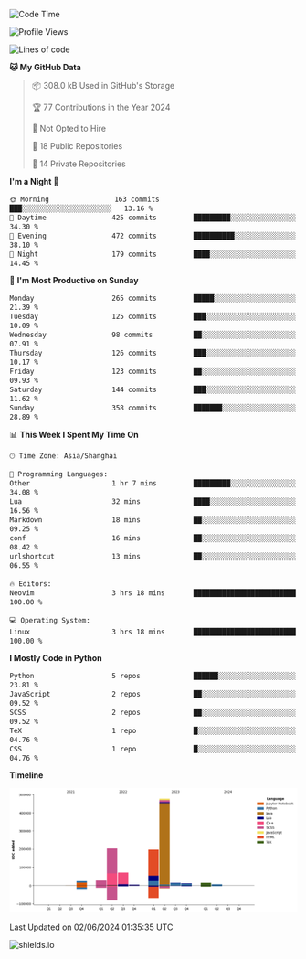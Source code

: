 <!--START_SECTION:waka-->
![Code Time](http://img.shields.io/badge/Code%20Time-426%20hrs%2011%20mins-blue)

![Profile Views](http://img.shields.io/badge/Profile%20Views-1-blue)

![Lines of code](https://img.shields.io/badge/From%20Hello%20World%20I%27ve%20Written-1.1%20million%20lines%20of%20code-blue)

**🐱 My GitHub Data** 

> 📦 308.0 kB Used in GitHub's Storage 
 > 
> 🏆 77 Contributions in the Year 2024
 > 
> 🚫 Not Opted to Hire
 > 
> 📜 18 Public Repositories 
 > 
> 🔑 14 Private Repositories 
 > 
**I'm a Night 🦉** 

```text
🌞 Morning                163 commits         ███░░░░░░░░░░░░░░░░░░░░░░   13.16 % 
🌆 Daytime                425 commits         █████████░░░░░░░░░░░░░░░░   34.30 % 
🌃 Evening                472 commits         ██████████░░░░░░░░░░░░░░░   38.10 % 
🌙 Night                  179 commits         ████░░░░░░░░░░░░░░░░░░░░░   14.45 % 
```
📅 **I'm Most Productive on Sunday** 

```text
Monday                   265 commits         █████░░░░░░░░░░░░░░░░░░░░   21.39 % 
Tuesday                  125 commits         ███░░░░░░░░░░░░░░░░░░░░░░   10.09 % 
Wednesday                98 commits          ██░░░░░░░░░░░░░░░░░░░░░░░   07.91 % 
Thursday                 126 commits         ███░░░░░░░░░░░░░░░░░░░░░░   10.17 % 
Friday                   123 commits         ██░░░░░░░░░░░░░░░░░░░░░░░   09.93 % 
Saturday                 144 commits         ███░░░░░░░░░░░░░░░░░░░░░░   11.62 % 
Sunday                   358 commits         ███████░░░░░░░░░░░░░░░░░░   28.89 % 
```


📊 **This Week I Spent My Time On** 

```text
🕑︎ Time Zone: Asia/Shanghai

💬 Programming Languages: 
Other                    1 hr 7 mins         █████████░░░░░░░░░░░░░░░░   34.08 % 
Lua                      32 mins             ████░░░░░░░░░░░░░░░░░░░░░   16.56 % 
Markdown                 18 mins             ██░░░░░░░░░░░░░░░░░░░░░░░   09.25 % 
conf                     16 mins             ██░░░░░░░░░░░░░░░░░░░░░░░   08.42 % 
urlshortcut              13 mins             ██░░░░░░░░░░░░░░░░░░░░░░░   06.55 % 

🔥 Editors: 
Neovim                   3 hrs 18 mins       █████████████████████████   100.00 % 

💻 Operating System: 
Linux                    3 hrs 18 mins       █████████████████████████   100.00 % 
```

**I Mostly Code in Python** 

```text
Python                   5 repos             ██████░░░░░░░░░░░░░░░░░░░   23.81 % 
JavaScript               2 repos             ██░░░░░░░░░░░░░░░░░░░░░░░   09.52 % 
SCSS                     2 repos             ██░░░░░░░░░░░░░░░░░░░░░░░   09.52 % 
TeX                      1 repo              █░░░░░░░░░░░░░░░░░░░░░░░░   04.76 % 
CSS                      1 repo              █░░░░░░░░░░░░░░░░░░░░░░░░   04.76 % 
```



**Timeline**

![Lines of Code chart](https://raw.githubusercontent.com/kopp4/kopp4/main/assets/bar_graph.png)


 Last Updated on 02/06/2024 01:35:35 UTC
<!--END_SECTION:waka-->
![shields.io](https://img.shields.io/github/commit-activity/w/kopp4/kopp4?color=g&label=abusing%20bot&style=flat-square)
